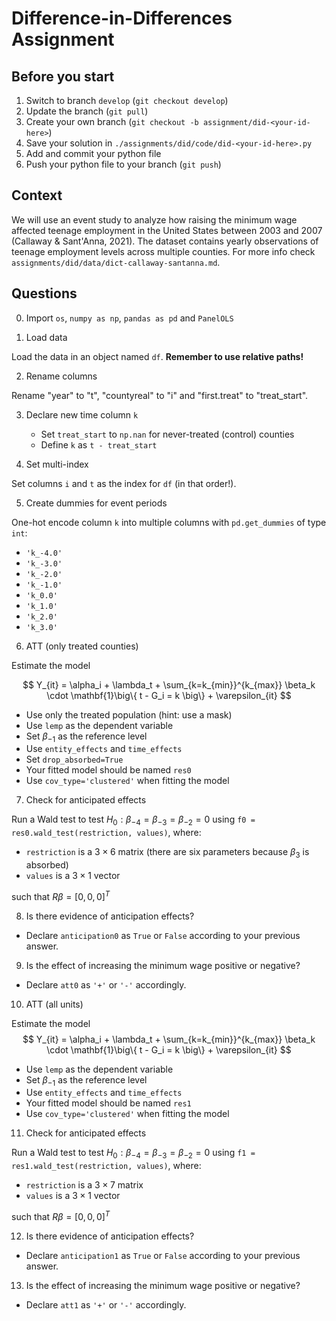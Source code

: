 # Difference-in-Differences Assignment

## Before you start
1. Switch to branch `develop` (`git checkout develop`)
2. Update the branch (`git pull`)
3. Create your own branch (`git checkout -b assignment/did-<your-id-here>`)
4. Save your solution in `./assignments/did/code/did-<your-id-here>.py`
5. Add and commit your python file
6. Push your python file to your branch (`git push`)

## Context
We will use an event study to analyze how raising the minimum wage affected 
teenage employment in the United States between 2003 and 2007 (Callaway & Sant'Anna,
2021). The dataset contains yearly observations of teenage employment levels across
multiple counties. For more info check `assignments/did/data/dict-callaway-santanna.md`.

## Questions

0. Import `os`, `numpy as np`, `pandas as pd` and `PanelOLS`

1. Load data

Load the data in an object named `df`. **Remember to use relative paths!**

2. Rename columns

Rename "year" to "t", "countyreal" to "i" and "first.treat" to "treat_start".

3. Declare new time column `k`
    - Set `treat_start` to `np.nan` for never-treated (control) counties
    - Define `k` as `t - treat_start`

4. Set multi-index

Set columns `i` and `t` as the index for `df` (in that order!).

5. Create dummies for event periods

One-hot encode column `k` into multiple columns with `pd.get_dummies` of type `int`:
- `'k_-4.0'`
- `'k_-3.0'`
- `'k_-2.0'`
- `'k_-1.0'`
- `'k_0.0'`
- `'k_1.0'`
- `'k_2.0'`
- `'k_3.0'`

6. ATT (only treated counties)

Estimate the model

$$
    Y_{it} = \alpha_i + \lambda_t +
    \sum_{k=k_{min}}^{k_{max}} \beta_k \cdot \mathbf{1}\big\{
        t - G_i = k
    \big\} + \varepsilon_{it}
$$

- Use only the treated population (hint: use a mask)
- Use `lemp` as the dependent variable
- Set $\beta_{-1}$ as the reference level
- Use `entity_effects` and `time_effects`
- Set `drop_absorbed=True`
- Your fitted model should be named `res0`
- Use `cov_type='clustered'` when fitting the model

7. Check for anticipated effects

Run a Wald test to test $H_0: \beta_{-4} = \beta_{-3} = \beta_{-2} = 0$ using
`f0 = res0.wald_test(restriction, values)`, where:
- `restriction` is a $3 \times 6$ matrix (there are six parameters because $\beta_3$ is
absorbed)
- `values` is a $3 \times 1$ vector

such that $\mathit{R} \beta = [0, 0, 0]^T$

8. Is there evidence of anticipation effects?

- Declare `anticipation0` as `True` or `False` according to your previous answer.

9. Is the effect of increasing the minimum wage positive or negative?

- Declare `att0` as `'+'` or `'-'` accordingly.

10. ATT (all units)

Estimate the model
$$
    Y_{it} = \alpha_i + \lambda_t +
    \sum_{k=k_{min}}^{k_{max}} \beta_k \cdot \mathbf{1}\big\{
        t - G_i = k
    \big\} + \varepsilon_{it}
$$

- Use `lemp` as the dependent variable
- Set $\beta_{-1}$ as the reference level
- Use `entity_effects` and `time_effects`
- Your fitted model should be named `res1`
- Use `cov_type='clustered'` when fitting the model

11. Check for anticipated effects

Run a Wald test to test $H_0: \beta_{-4} = \beta_{-3} = \beta_{-2} = 0$ using
`f1 = res1.wald_test(restriction, values)`, where:
- `restriction` is a $3 \times 7$ matrix
- `values` is a $3 \times 1$ vector

such that $\mathit{R} \beta = [0, 0, 0]^T$

12. Is there evidence of anticipation effects?

- Declare `anticipation1` as `True` or `False` according to your previous answer.

13. Is the effect of increasing the minimum wage positive or negative?

- Declare `att1` as `'+'` or `'-'` accordingly.
